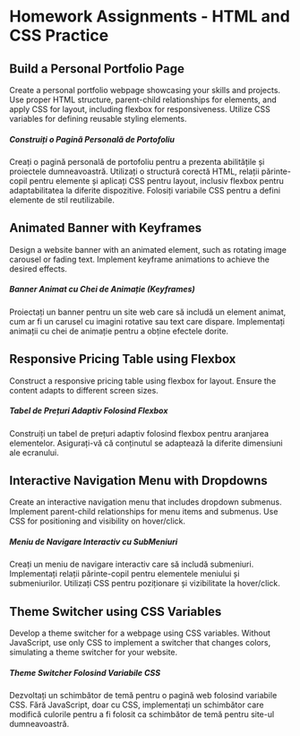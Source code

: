 # Homework Assignments - HTML and CSS Practice

## Build a Personal Portfolio Page

Create a personal portfolio webpage showcasing your skills and projects. Use proper HTML structure, parent-child relationships for elements, and apply CSS for layout, including flexbox for responsiveness. Utilize CSS variables for defining reusable styling elements.

##### Construiți o Pagină Personală de Portofoliu

Creați o pagină personală de portofoliu pentru a prezenta abilitățile și proiectele dumneavoastră. Utilizați o structură corectă HTML, relații părinte-copil pentru elemente și aplicați CSS pentru layout, inclusiv flexbox pentru adaptabilitatea la diferite dispozitive. Folosiți variabile CSS pentru a defini elemente de stil reutilizabile.

## Animated Banner with Keyframes

Design a website banner with an animated element, such as rotating image carousel or fading text. Implement keyframe animations to achieve the desired effects.

##### Banner Animat cu Chei de Animație (Keyframes)

Proiectați un banner pentru un site web care să includă un element animat, cum ar fi un carusel cu imagini rotative sau text care dispare. Implementați animații cu chei de animație pentru a obține efectele dorite.

## Responsive Pricing Table using Flexbox

Construct a responsive pricing table using flexbox for layout. Ensure the content adapts to different screen sizes.

##### Tabel de Prețuri Adaptiv Folosind Flexbox

Construiți un tabel de prețuri adaptiv folosind flexbox pentru aranjarea elementelor. Asigurați-vă că conținutul se adaptează la diferite dimensiuni ale ecranului.

## Interactive Navigation Menu with Dropdowns

Create an interactive navigation menu that includes dropdown submenus. Implement parent-child relationships for menu items and submenus. Use CSS for positioning and visibility on hover/click.

##### Meniu de Navigare Interactiv cu SubMeniuri

Creați un meniu de navigare interactiv care să includă submeniuri. Implementați relații părinte-copil pentru elementele meniului și submeniurilor. Utilizați CSS pentru poziționare și vizibilitate la hover/click.

## Theme Switcher using CSS Variables

Develop a theme switcher for a webpage using CSS variables. Without JavaScript, use only CSS to implement a switcher that changes colors, simulating a theme switcher for your website.

##### Theme Switcher Folosind Variabile CSS

Dezvoltați un schimbător de temă pentru o pagină web folosind variabile CSS. Fără JavaScript, doar cu CSS, implementați un schimbător care modifică culorile pentru a fi folosit ca schimbător de temă pentru site-ul dumneavoastră.
